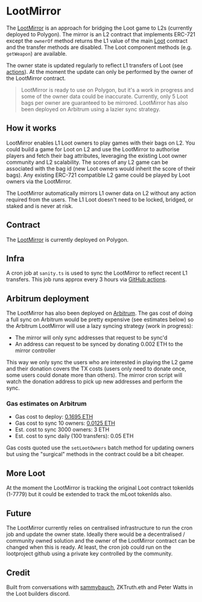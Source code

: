 # LootMirror

The [LootMirror](https://polygonscan.com/address/0xd09b6fbace8c284b2a6633c74163e2520f585acf#code) is an approach for bridging the Loot game to L2s (currently deployed to Polygon). The mirror is an L2 contract that implements ERC-721 except the `ownerOf` method returns the L1 value of the main [Loot](https://etherscan.io/token/0xff9c1b15b16263c61d017ee9f65c50e4ae0113d7#readContract) contract and the transfer methods are disabled. The Loot component methods (e.g. `getWeapon`) are available.

The owner state is updated regularly to reflect L1 transfers of Loot (see [actions](https://github.com/geeogi/loot-mirror/actions/workflows/cron-action.yml)). At the moment the update can only be performed by the owner of the LootMirror contract.

> LootMirror is ready to use on Polygon, but it's a work in progress and some of the owner data could be inaccurate. Currently, only 5 Loot bags per owner are guaranteed to be mirrored. LootMirror has also been deployed on Arbitrum using a lazier sync strategy.

## How it works

LootMirror enables L1 Loot owners to play games with their bags on L2. You could build a game for Loot on L2 and use the LootMirror to authorise players and fetch their bag attributes, leveraging the existing Loot owner community and L2 scalability. The scores of any L2 game can be associated with the bag id (new Loot owners would inherit the score of their bags). Any existing ERC-721 compatible L2 game could be played by Loot owners via the LootMirror.

The LootMirror automatically mirrors L1 owner data on L2 without any action required from the users. The L1 Loot doesn't need to be locked, bridged, or staked and is never at risk.

## Contract

The [LootMirror](https://polygonscan.com/address/0xd09b6fbace8c284b2a6633c74163e2520f585acf#code) is currently deployed on Polygon.

## Infra

A cron job at `sanity.ts` is used to sync the LootMirror to reflect recent L1 transfers. This job runs approx every 3 hours via [GitHub actions](https://github.com/geeogi/loot-mirror/actions/workflows/cron-action.yml).

## Arbitrum deployment

The LootMirror has also been deployed on [Arbitrum](https://arbiscan.io/address/0x3b624348fc06a8629e0107a8a409b83b6297c77b#code). The gas cost of doing a full sync on Arbitrum would be pretty expensive (see estimates below) so the Arbitrum LootMirror will use a lazy syncing strategy (work in progress):

- The mirror will only sync addresses that request to be sync'd
- An address can request to be synced by donating 0.002 ETH to the mirror controller

This way we only sync the users who are interested in playing the L2 game and their donation covers the TX costs (users only need to donate once, some users could donate more than others). The mirror cron script will watch the donation address to pick up new addresses and perform the sync.

### Gas estimates on Arbitrum

- Gas cost to deploy: [0.1695 ETH](https://arbiscan.io/tx/0x9dabaabd720890b221659634dbafd9326c9c64f477fa7cc8cb34e9701d281f0e)
- Gas cost to sync 10 owners: [0.0125 ETH](https://arbiscan.io/tx/0x4d53afbd52daa228801ee145bdfd120dff11e969d8316fb4dc6e1e61b0baf50e)
- Est. cost to sync 3000 owners: 3 ETH
- Est. cost to sync daily (100 transfers): 0.05 ETH

Gas costs quoted use the `setLootOwners` batch method for updating owners but using the "surgical" methods in the contract could be a bit cheaper.

## More Loot

At the moment the LootMirror is tracking the original Loot contract tokenIds (1-7779) but it could be extended to track the mLoot tokenIds also.

## Future

The LootMirror currently relies on centralised infrastructure to run the cron job and update the owner state. Ideally there would be a decentralised / community owned solution and the owner of the LootMirror contract can be changed when this is ready. At least, the cron job could run on the lootproject github using a private key controlled by the community.

## Credit

Built from conversations with [sammybauch](https://twitter.com/sammybauch), ZKTruth.eth and Peter Watts in the Loot builders discord.
